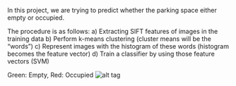 In this project, we are trying to predict whether the parking space either empty or occupied.

The procedure is as follows:
a) Extracting SIFT features of images in the training data
b) Perform k-means clustering (cluster means will be the “words”)
c) Represent images with the histogram of these words (histogram becomes
the feature vector)
d) Train a classifier by using those feature vectors (SVM)


Green: Empty, Red: Occupied
![alt tag](https://github.com/a-ozbek/Computer-Vision/blob/master/Parking%20Space%20Classification/result.png)